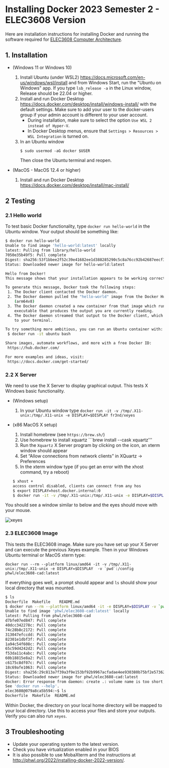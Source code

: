# Installing Docker 2023 Semester 2 - ELEC3608 Version
Here are installation instructions for installing Docker and running the software required for 
[ELEC3608 Computer Architecture](https://cusp.sydney.edu.au/students/view-unit-page/alpha/ELEC3608).

## 1. Installation
 * (Windows 11 or Windows 10)
   1. Install Ubuntu (under WSL2) <https://docs.microsoft.com/en-us/windows/wsl/install> and from Windows Start, run the "Ubuntu on Windows" app. If you type     ```lsb_release -a``` in the Linux window, Release should be 22.04 or higher. 
   1. Install and run Docker Desktop <https://docs.docker.com/desktop/install/windows-install/> with the default settings. Make sure to add your user to the docker-users group if your admin account is different to your user account.
      * During installation, make sure to select the option `Use WSL 2 instead of Hyper-V`.
      * In Docker Desktop menus, ensure that `Settings > Resources > WSL Integration` is turned on.
   1. In an Ubuntu window
       ```
       $ sudo usermod -aG docker $USER
       ```
       Then close the Ubuntu terminal and reopen.

 * (MacOS - MacOS 12.4 or higher)
   1. Install and run Docker Desktop <https://docs.docker.com/desktop/install/mac-install/> 

## 2 Testing
### 2.1 Hello world
To test basic Docker functionality, type ```docker run hello-world``` in the Ubuntu window. Your output should be something like:

```bash
$ docker run hello-world
Unable to find image 'hello-world:latest' locally
latest: Pulling from library/hello-world
7050e35b49f5: Pull complete 
Digest: sha256:53f1bbee2f52c39e41682ee1d388285290c5c8a76cc92b42687eecf38e0af3f0
Status: Downloaded newer image for hello-world:latest

Hello from Docker!
This message shows that your installation appears to be working correctly.

To generate this message, Docker took the following steps:
 1. The Docker client contacted the Docker daemon.
 2. The Docker daemon pulled the "hello-world" image from the Docker Hub.
    (arm64v8)
 3. The Docker daemon created a new container from that image which runs the
    executable that produces the output you are currently reading.
 4. The Docker daemon streamed that output to the Docker client, which sent it
    to your terminal.

To try something more ambitious, you can run an Ubuntu container with:
 $ docker run -it ubuntu bash

Share images, automate workflows, and more with a free Docker ID:
 https://hub.docker.com/

For more examples and ideas, visit:
 https://docs.docker.com/get-started/
```

### 2.2 X Server
We need to use the X Server to display graphical output. This
tests X Windows basic functionality.

 * (Windows setup) 
    1.  In your Ubuntu window type ```docker run -it -v /tmp/.X11-unix:/tmp/.X11-unix -e DISPLAY=$DISPLAY fr3nd/xeyes```

 * (x86 MacOS X setup)
    1. Install homebrew (see ```https://brew.sh/```) 
    1. Use homebrew to install xquartz ```brew install --cask xquartz'''
    1. Run the ```Xquartz``` X Server program by clicking on the icon, an xterm window should appear
    1. Set “Allow connections from network clients” in XQuartz -> Preferences
    1. In the xterm window type (if you get an error with the xhost command, try a reboot)
    ``` bash
    $ xhost +
    access control disabled, clients can connect from any hos
    $ export DISPLAY=host.docker.internal:0
    $ docker run -it -v /tmp/.X11-unix:/tmp/.X11-unix -e DISPLAY=$DISPLAY fr3nd/xeyes
    ```

You should see a window similar to below and the eyes should move with your mouse.

![xeyes](http://phwl.org/assets/images/2022/02/docker-xeyes.png "xeyes")

### 2.3 ELEC3608 Image
This tests the ELEC3608 image.
Make sure you have set up your X Server and can execute the
previous Xeyes example. Then in your Windows Ubuntu terminal or MacOS xterm type:

 ```docker run --rm --platform linux/amd64 -it -v /tmp/.X11-unix:/tmp/.X11-unix -e DISPLAY=$DISPLAY  -v `pwd`:/config phwl/elec3608-cad:latest```

If everything goes well, a prompt should appear and ```ls``` should show your local directory that was mounted.

```bash
$ ls
Dockerfile	Makefile	README.md
$ docker run --rm --platform linux/amd64 -it -e DISPLAY=$DISPLAY -v `pwd`:/config phwl/elec3608-cad:latest
Unable to find image 'phwl/elec3608-cad:latest' locally
latest: Pulling from phwl/elec3608-cad
d7bfe07ed847: Pull complete
40dcc342278c: Pull complete
74c28b8c2172: Pull complete
313047efccdd: Pull complete
82301e1dbf3f: Pull complete
1a94c54f608c: Pull complete
65c59d4242d2: Pull complete
f53da11c4abc: Pull complete
60b18815e8a2: Pull complete
c6175c8df07c: Pull complete
18c69afe1063: Pull complete
Digest: sha256:29c813a7f39a3f9e153bf92b9967acfadae4ee930380b75bf2e573620c9b2f00
Status: Downloaded newer image for phwl/elec3608-cad:latest
docker: Error response from daemon: create .: volume name is too short, names should be at least two alphanumeric characters.
See 'docker run --help'.
elec3608@079a8ca5b594:~$ ls
Dockerfile  Makefile  README.md
 ```
Within Docker, the directory on your local home directory will be mapped 
to your local directory. Use this to access your files and store your outputs. Verify you can also run ```xeyes```.


## 3 Troubleshooting
 * Update your operating system to the latest version. 
 * Check you have virtualization enabled in your BIOS
 * It is also possible to use MobaXterm and the instructions at <http://phwl.org/2022/installing-docker-2022-version/>.
